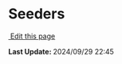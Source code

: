 # Seeders

<section class="lesli-documentation-footer">
    <p><a target="blank" href="https://github.com/LesliTech/Lesli/tree/master/docs/database/seeders.md"><i class="ri-external-link-fill"></i>&nbsp;Edit this page</a><p/>
    <p><b>Last Update: </b>2024/09/29 22:45</p>
</section>

<!-- This code was automatically generated -->
<!-- to update this docs please run rake docs:build -->

